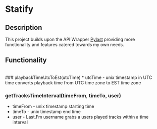 # Statify

## Description
This project builds upon the API Wrapper [Pylast](https://github.com/pylast/pylast) providing more functionality and features catered towards my own needs.

## Functionality
<br />
### playbackTimeUtcToEst(utcTime) 
* utcTime - unix timestamp in UTC time
converts playback time from UTC time zone to EST time zone

### getTracksTimeInterval(timeFrom, timeTo, user)
* timeFrom - unix timestamp starting time
* timeTo - unix timestamp end time
* user - Last.Fm username
grabs a users played tracks within a time interval

